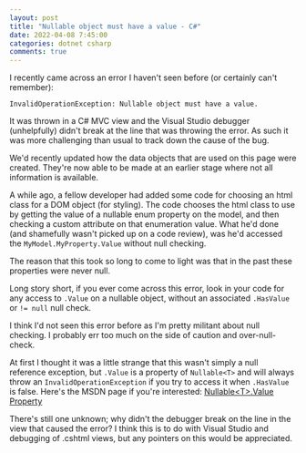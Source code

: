 ```yaml
---
layout: post
title: "Nullable object must have a value - C#"
date: 2022-04-08 7:45:00
categories: dotnet csharp
comments: true
---
```


I recently came across an error I haven't seen before (or certainly can't remember):

`InvalidOperationException: Nullable object must have a value.`

It was thrown in a C# MVC view and the Visual Studio debugger (unhelpfully) didn't break at the line that was throwing the error. As such it was more challenging than usual to track down the cause of the bug.

We'd recently updated how the data objects that are used on this page were created. They're now able to be made at an earlier stage where not all information is available.

A while ago, a fellow developer had added some code for choosing an html class for a DOM object (for styling). The code chooses the html class to use by getting the value of a nullable enum property on the model, and then checking a custom attribute on that enumeration value. What he'd done (and shamefully wasn't picked up on a code review), was he'd accessed the `MyModel.MyProperty.Value` without null checking.

The reason that this took so long to come to light was that in the past these properties were never null.

Long story short, if you ever come across this error, look in your code for any access to `.Value` on a nullable object, without an associated `.HasValue` or `!= null` null check.

I think I'd not seen this error before as I'm pretty militant about null checking. I probably err too much on the side of caution and over-null-check.

At first I thought it was a little strange that this wasn't simply a null reference exception, but `.Value` is a property of `Nullable<T>` and will always throw an `InvalidOperationException` if you try to access it when `.HasValue` is false. Here's the MSDN page if you're interested: [Nullable&lt;T&gt;.Value Property](https://docs.microsoft.com/en-us/dotnet/api/system.nullable-1.value)

There's still one unknown; why didn't the debugger break on the line in the view that caused the error? I think this is to do with Visual Studio and debugging of .cshtml views, but any pointers on this would be appreciated.
